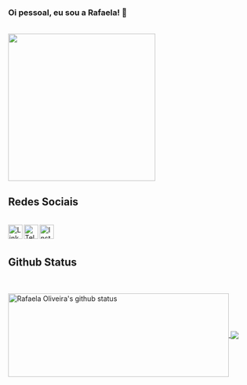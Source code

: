 ### Oi pessoal, eu sou a Rafaela! 👋


<br>
 <img src="https://i.imgur.com/ENkmtF7.jpg" width=300>

<br>

## Redes Sociais

<br>
<a href="https://www.linkedin.com/in/rafaelaoliveirap/" target="_blank">
  <img align="left" alt="Linkedin" width="29px" src="https://cdn.jsdelivr.net/npm/simple-icons@v3/icons/linkedin.svg" />
</a>
<a href="https://t.me/rafaelaoliveirap" target="_blank">
  <img align="left" alt="Telegram" width="29px" src="https://cdn.jsdelivr.net/npm/simple-icons@v3/icons/telegram.svg" />
</a>
<a href="https://www.instagram.com/rafaelaolivp/" target="_blank">
  <img align="left" alt="Instagram" width="29px" src="https://cdn.jsdelivr.net/npm/simple-icons@v3/icons/instagram.svg" />
</a>


<br>
<br>

## Github Status
<br>
<br>
<a href="https://github.com/rafaelaoliveirap/github-readme-stats">
  <img width=450 height=170 align="center" src="https://github-readme-stats.vercel.app/api?username=rafaelaoliveirap&layout=compact&theme=tokyonight&show_icons=true" alt="Rafaela Oliveira's github status" />
</a>
<a href="https://github.com/rafaelaoliveirap/github-readme-stats">
  <img align="center" src="https://github-readme-stats.vercel.app/api/top-langs/?username=rafaelaoliveirap&layout=compact&theme=tokyonight&show_icons=true" />
</a>

